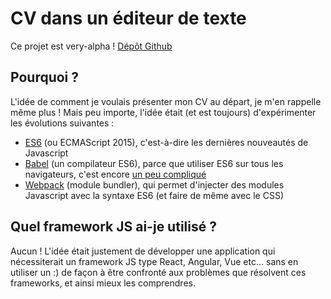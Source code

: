 
CV dans un éditeur de texte
===========================

Ce projet est very-alpha ! [Dépôt Github](https://github.com/laurentperroteau/curriculum-vitae)


Pourquoi ?
----------

L'idée de comment je voulais présenter mon CV au départ, je m'en rappelle même plus ! Mais peu importe, l'idée était (et est toujours) d'expérimenter les évolutions suivantes : 

* [ES6](https://developer.mozilla.org/fr/docs/Web/JavaScript/Nouveaut%C3%A9s_et_historique_de_JavaScript/Support_ECMAScript_6_par_Mozilla) (ou ECMAScript 2015), c'est-à-dire les dernières nouveautés de Javascript
* [Babel](https://babeljs.io/) (un compilateur ES6), parce que utiliser ES6 sur tous les navigateurs, c'est encore [un peu compliqué](http://kangax.github.io/compat-table/es6/)
* [Webpack](https://webpack.github.io/) (module bundler), qui permet d'injecter des modules Javascript avec la syntaxe ES6 (et faire de même avec le CSS)


Quel framework JS ai-je utilisé ?
---------------------------------

Aucun ! L'idée était justement de développer une application qui nécessiterait un framework JS type React, Angular, Vue etc... sans en utiliser un :) de façon à être confronté aux problèmes que résolvent ces frameworks, et ainsi mieux les comprendres. 